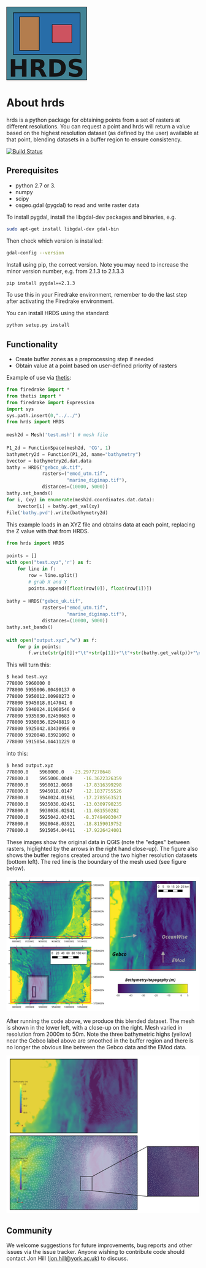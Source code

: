 
![logo](https://github.com/EnvModellingGroup/hdrs/blob/master/docs/logo_small.png)

About hrds
===========
hrds is a python package for obtaining points from a set of rasters at 
different resolutions.
You can request a point and hrds will return a value based on
the highest resolution dataset (as defined by the user) available at that point, blending
datasets in a buffer region to ensure consistency.

[![Build Status](https://travis-ci.org/EnvModellingGroup/hdrs.svg?branch=master)](https://travis-ci.org/EnvModellingGroup/hdrs)

Prerequisites
---------------
* python 2.7 or 3.
* numpy
* scipy
* osgeo.gdal (pygdal) to read and write raster data

To install pygdal, install the libgdal-dev packages and binaries, e.g.

```bash
sudo apt-get install libgdal-dev gdal-bin
```

Then check which version is installed:
```bash
gdal-config --version
```

Install using pip, the correct version. Note you may need to 
increase the minor version number, e.g. from 2.1.3 to 2.1.3.3

```bash
pip install pygdal==2.1.3
```

To use this in your Firedrake environment, remember to do the last step after
activating the Firedrake environment.

You can install HRDS using the standard:
```bash
python setup.py install
```

Functionality
---------------
* Create buffer zones as a preprocessing step if needed
* Obtain value at a point based on user-defined priority of rasters

Example of use via [thetis](http://thetisproject.org/):
```python
from firedrake import *
from thetis import *
from firedrake import Expression
import sys
sys.path.insert(0,"../../")
from hrds import HRDS

mesh2d = Mesh('test.msh') # mesh file

P1_2d = FunctionSpace(mesh2d, 'CG', 1)
bathymetry2d = Function(P1_2d, name="bathymetry")
bvector = bathymetry2d.dat.data
bathy = HRDS("gebco_uk.tif", 
             rasters=("emod_utm.tif", 
                      "marine_digimap.tif"), 
             distances=(10000, 5000))
bathy.set_bands()
for i, (xy) in enumerate(mesh2d.coordinates.dat.data):
    bvector[i] = bathy.get_val(xy)
File('bathy.pvd').write(bathymetry2d)
```

This example loads in an XYZ file and obtains data at each point, 
replacing the Z value with that from HRDS.

```python
from hrds import HRDS

points = []
with open("test.xyz",'r') as f:
    for line in f:
        row = line.split()
        # grab X and Y
        points.append([float(row[0]), float(row[1])])

bathy = HRDS("gebco_uk.tif", 
             rasters=("emod_utm.tif", 
                      "marine_digimap.tif"), 
             distances=(10000, 5000))
bathy.set_bands()

with open("output.xyz","w") as f:
    for p in points:
        f.write(str(p[0])+"\t"+str(p[1])+"\t"+str(bathy.get_val(p))+"\n")

```

This will turn this:
```bash
$ head test.xyz 
778000 5960000 0
778000 5955006.00490137 0
778000 5950012.00980273 0
778000 5945018.0147041 0
778000 5940024.01960546 0
778000 5935030.02450683 0
778000 5930036.02940819 0
778000 5925042.03430956 0
778000 5920048.03921092 0
778000 5915054.04411229 0
```

into this:

```bash
$ head output.xyz 
778000.0	5960000.0	-23.2977278648
778000.0	5955006.0049	-16.3622326359
778000.0	5950012.0098	-17.8316399298
778000.0	5945018.0147	-12.1837755526
778000.0	5940024.01961	-17.2785563521
778000.0	5935030.02451	-13.0309790235
778000.0	5930036.02941	-11.081550282
778000.0	5925042.03431	-8.37494903047
778000.0	5920048.03921	-18.8159019752
778000.0	5915054.04411	-17.9226424001
```

These images show the original data in QGIS (note the "edges" between rasters,
higlighted by the arrows in the right 
hand close-up). The figure also shows the buffer regions created around the 
two higher resolution datasets (bottom left). The red line is the boundary of the
mesh used (see figure below).


![Input data](https://github.com/EnvModellingGroup/hdrs/blob/master/docs/original_bathy_data_sml.png)

After running the code above, we produce this blended dataset. The mesh is shown in the 
lower left, with a close-up on the right. Mesh varied in resolution from 
2000m to 50m. Note the three bathymetric highs (yellow) near the Gebco label above
are smoothed in the buffer region and there is no longer the obvious line
between the Gebco data and the EMod data.

![Blended bathymetry data on the multiscale mesh](https://github.com/EnvModellingGroup/hdrs/blob/master/docs/blended_rasters_with_mesh_sml.png)

Community
-----------

We welcome suggestions for future improvements, bug reports and other issues via the issue tracker. Anyone wishing to contribute code should contact Jon Hill (jon.hill@york.ac.uk) to discuss.

